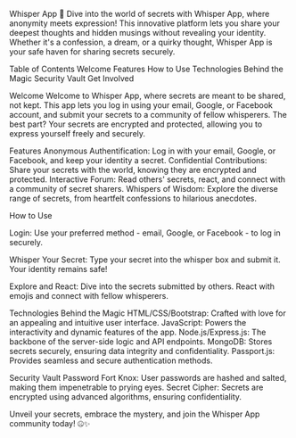 Whisper App 🤫
Dive into the world of secrets with Whisper App, where anonymity meets expression! This innovative platform lets you share your deepest thoughts and hidden musings without revealing your identity. Whether it's a confession, a dream, or a quirky thought, Whisper App is your safe haven for sharing secrets securely.

Table of Contents
Welcome
Features
How to Use
Technologies Behind the Magic
Security Vault
Get Involved

Welcome
Welcome to Whisper App, where secrets are meant to be shared, not kept. This app lets you log in using your email, Google, or Facebook account, and submit your secrets to a community of fellow whisperers. The best part? Your secrets are encrypted and protected, allowing you to express yourself freely and securely.

Features
Anonymous Authentification: Log in with your email, Google, or Facebook, and keep your identity a secret.
Confidential Contributions: Share your secrets with the world, knowing they are encrypted and protected.
Interactive Forum: Read others' secrets, react, and connect with a community of secret sharers.
Whispers of Wisdom: Explore the diverse range of secrets, from heartfelt confessions to hilarious anecdotes.

How to Use

Login:
Use your preferred method - email, Google, or Facebook - to log in securely.

Whisper Your Secret:
Type your secret into the whisper box and submit it. Your identity remains safe!

Explore and React:
Dive into the secrets submitted by others. React with emojis and connect with fellow whisperers.

Technologies Behind the Magic
HTML/CSS/Bootstrap: Crafted with love for an appealing and intuitive user interface.
JavaScript: Powers the interactivity and dynamic features of the app.
Node.js/Express.js: The backbone of the server-side logic and API endpoints.
MongoDB: Stores secrets securely, ensuring data integrity and confidentiality.
Passport.js: Provides seamless and secure authentication methods.

Security Vault
Password Fort Knox: User passwords are hashed and salted, making them impenetrable to prying eyes.
Secret Cipher: Secrets are encrypted using advanced algorithms, ensuring confidentiality.

Unveil your secrets, embrace the mystery, and join the Whisper App community today! 🤐✨
